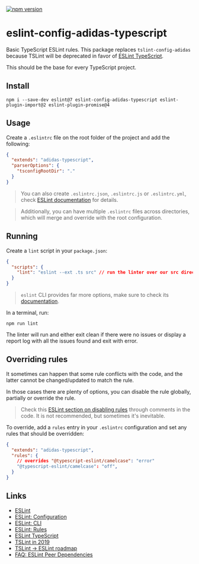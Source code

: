 [![npm version](https://badge.fury.io/js/eslint-config-adidas-typescript.svg)](https://npmjs.com/package/eslint-config-adidas-typescript)

# eslint-config-adidas-typescript

Basic TypeScript ESLint rules. This package replaces `tslint-config-adidas` because TSLint will be deprecated in favor of [ESLint TypeScript](https://eslint.org/blog/2019/01/future-typescript-eslint#the-future-of-typescript-on-eslint).

This should be the base for every TypeScript project.

## Install

```
npm i --save-dev eslint@7 eslint-config-adidas-typescript eslint-plugin-import@2 eslint-plugin-promise@4
```

## Usage

Create a `.eslintrc` file on the root folder of the project and add the following:

```json
{
  "extends": "adidas-typescript",
  "parserOptions": {
    "tsconfigRootDir": "."
  }
}
```

> You can also create `.eslintrc.json`, `.eslintrc.js` or `.eslintrc.yml`, check [ESLint documentation](https://eslint.org/docs/user-guide/configuring) for details.

> Additionally, you can have multiple `.eslintrc` files across directories, which will merge and override with the root configuration.

## Running

Create a `lint` script in your `package.json`:

```json
{
  "scripts": {
    "lint": "eslint --ext .ts src" // run the linter over our src directory, all the files ending in .ts will be analyzed
  }
}
```

> `eslint` CLI provides far more options, make sure to check its [documentation](https://eslint.org/docs/user-guide/command-line-interface).

In a terminal, run:

```
npm run lint
```

The linter will run and either exit clean if there were no issues or display a report log with all the issues found and exit with error.

## Overriding rules

It sometimes can happen that some rule conflicts with the code, and the latter cannot be changed/updated to match the rule.

In those cases there are plenty of options, you can disable the rule globally, partially or override the rule.

> Check this [ESLint section on disabling rules](https://eslint.org/docs/user-guide/configuring#disabling-rules-with-inline-comments) through comments in the code. It is not recommended, but sometimes it's inevitable.

To override, add a `rules` entry in your `.eslintrc` configuration and set any rules that should be overridden:

```json
{
  "extends": "adidas-typescript",
  "rules": {
    // overrides "@typescript-eslint/camelcase": "error"
    "@typescript-eslint/camelcase": "off",
  }
}
```

## Links

- [ESLint](https://eslint.org/)
- [ESLint: Configuration](https://eslint.org/docs/user-guide/configuring)
- [ESLint: CLI](https://eslint.org/docs/user-guide/command-line-interface)
- [ESLint: Rules](https://eslint.org/docs/rules/)
- [ESLint TypeScript](https://eslint.org/blog/2019/01/future-typescript-eslint#the-future-of-typescript-on-eslint)
- [TSLint in 2019](https://medium.com/palantir/tslint-in-2019-1a144c2317a9)
- [TSLint -> ESLint roadmap](https://github.com/palantir/tslint/issues/4534)
- [FAQ: ESLint Peer Dependencies](../../CHANGELOG.md#ESLint-Peer-Dependencies)

